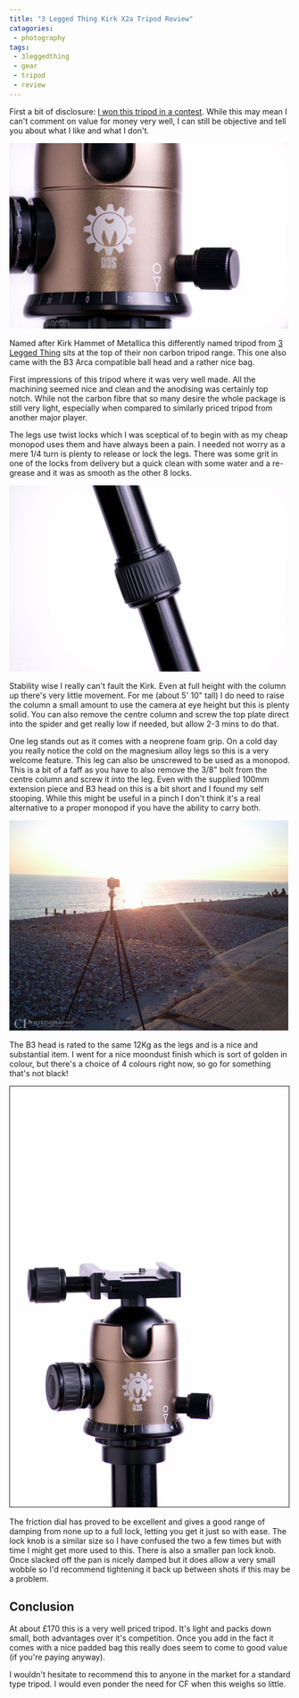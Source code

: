 ```yaml
---
title: "3 Legged Thing Kirk X2a Tripod Review"
catagories:
 - photography
tags:
 - 3leggedthing
 - gear
 - tripod
 - review
---
```

First a bit of disclosure: [I won this tripod in a contest][contest]. While this may mean I can't comment on value for money very well, I can still be objective and tell you about what I like and what I don't.

<img class="padded center"
		alt="3 Legged Thing B3 head"
    width="500px"
		src="/images/2011-10-10-3-legged-thing-kirk-x2a-tripod-review/DSC_0043.jpg" />

Named after Kirk Hammet of Metallica this differently named tripod from [3 Legged Thing][3lt] sits at the top of their non carbon tripod range. This one also came with the B3 Arca compatible ball head and a rather nice bag.

First impressions of this tripod where it was very well made. All the machining seemed nice and clean and the anodising was certainly top notch. While not the carbon fibre that so many desire the whole package is still very light, especially when compared to similarly priced tripod from another major player.

The legs use twist locks which I was sceptical of to begin with as my cheap monopod uses them and have always been a pain. I needed not worry as a mere 1/4 turn is plenty to release or lock the legs. There was some grit in one of the locks from delivery but a quick clean with some water and a re-grease and it was as smooth as the other 8 locks.

<img class="padded center"
		alt="Leg Lock"
    width="500px"
		src="/images/2011-10-10-3-legged-thing-kirk-x2a-tripod-review/DSC_0032.jpg" />

Stability wise I really can't fault the Kirk. Even at full height with the column up there's very little movement. For me (about 5' 10" tall) I do need to raise the column a small amount to use the camera at eye height but this is plenty solid. You can also remove the centre column and screw the top plate direct into the spider and get really low if needed, but allow 2-3 mins to do that.

One leg stands out as it comes with a neoprene foam grip. On a cold day you really notice the cold on the magnesium alloy legs so this is a very welcome feature. This leg can also be unscrewed to be used as a monopod. This is a bit of a faff as you have to also remove the 3/8" bolt from the centre column and screw it into the leg. Even with the supplied 100mm extension piece and B3 head on this is a bit short and I found my self stooping. While this might be useful in a pinch I don't think it's a real alternative to a proper monopod if you have the ability to carry both.

<img class="padded center"
		alt="The Kirk in action"
    width="500px"
		src="/images/2011-10-10-3-legged-thing-kirk-x2a-tripod-review/IMG_20111002_181201.jpg" />

The B3 head is rated to the same 12Kg as the legs and is a nice and substantial item. I went for a nice moondust finish which is sort of golden in colour, but there's a choice of 4 colours right now, so go for something that's not black!

<img class="padded center border"
		alt="3 Legged Thing B3"
    width="500px"
    border="1px solid #000"
		src="/images/2011-10-10-3-legged-thing-kirk-x2a-tripod-review/DSC_0039.jpg" />

The friction dial has proved to be excellent and gives a good range of damping from none up to a full lock, letting you get it just so with ease. The lock knob is a similar size so I have confused the two a few times but with time I might get more used to this. There is also a smaller pan lock knob. Once slacked off the pan is nicely damped but it does allow a very small wobble so I'd recommend tightening it back up between shots if this may be a problem.

## Conclusion
At about £170 this is a very well priced tripod. It's light and packs down small, both advantages over it's competition. Once you add in the fact it comes with a nice padded bag this really does seem to come to good value (if you're paying anyway).

I wouldn't hesitate to recommend this to anyone in the market for a standard type tripod. I would even ponder the need for CF when this weighs so little.

[contest]: /2011/09/15/it-came-from-stagsden/
[3lt]: https://www.3leggedthing.com/
